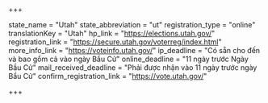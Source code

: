 +++

state_name = "Utah"
state_abbreviation = "ut"
registration_type = "online"
translationKey = "Utah"
hp_link = "https://elections.utah.gov/"
registration_link = "https://secure.utah.gov/voterreg/index.html"
more_info_link = "https://voteinfo.utah.gov/"
ip_deadline = "Có sẵn cho đến và bao gồm cả vào ngày Bầu Cử"
online_deadline = "11 ngày trước Ngày Bầu Cử"
mail_received_deadline = "Phải được nhận vào 11 ngày trước ngày Bầu Cử"
confirm_registration_link = "https://vote.utah.gov/"

+++